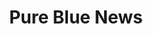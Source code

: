 ---
title: Pure Blue News
draft: false
menu: 
  main:
      weight: 50
  footer2:
    weight: 5
  icons:
    name: purebluenews
    weight: 10
    pre: "icons/bootstrap/newspaper.svg"
---